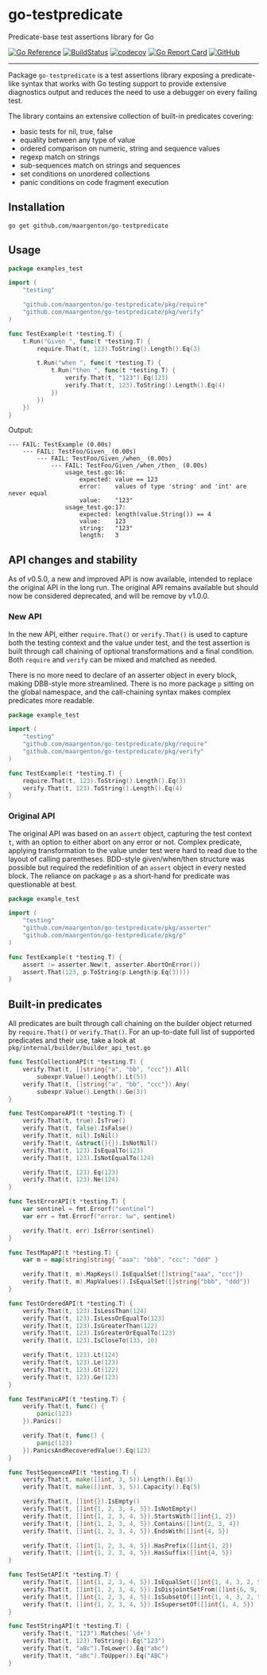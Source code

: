 # go-testpredicate

Predicate-base test assertions library for Go

[![Go Reference](https://pkg.go.dev/badge/github.com/maargenton/go-testpredicate.svg)](https://pkg.go.dev/github.com/maargenton/go-testpredicate)
[![BuildStatus](https://github.com/maargenton/go-testpredicate/workflows/build/badge.svg?branch=master)](https://github.com/maargenton/go-testpredicate/actions?query=branch%3Amaster)
[![codecov](https://codecov.io/gh/maargenton/go-testpredicate/branch/master/graph/badge.svg?token=fVZ3ZMAgfo)](https://codecov.io/gh/maargenton/go-testpredicate)
[![Go Report Card](https://goreportcard.com/badge/github.com/maargenton/go-testpredicate)](https://goreportcard.com/report/github.com/maargenton/go-testpredicate)
[![GitHub](https://img.shields.io/github/license/maargenton/go-testpredicate?color=blue)](https://github.com/maargenton/go-testpredicate)

---------------------------

Package `go-testpredicate` is a test assertions library exposing a
predicate-like syntax that works with Go testing support to provide extensive
diagnostics output and reduces the need to use a debugger on every failing test.

The library contains an extensive collection of built-in predicates covering:

- basic tests for nil, true, false
- equality between any type of value
- ordered comparison on numeric, string and sequence values
- regexp match on strings
- sub-sequences match on strings and sequences
- set conditions on unordered collections
- panic conditions on code fragment execution


## Installation

    go get github.com/maargenton/go-testpredicate

## Usage

```go
package examples_test

import (
	"testing"

	"github.com/maargenton/go-testpredicate/pkg/require"
	"github.com/maargenton/go-testpredicate/pkg/verify"
)

func TestExample(t *testing.T) {
	t.Run("Given ", func(t *testing.T) {
        require.That(t, 123).ToString().Length().Eq(3)

		t.Run("when ", func(t *testing.T) {
			t.Run("then ", func(t *testing.T) {
                verify.That(t, "123").Eq(123)
                verify.That(t, 123).ToString().Length().Eq(4)
			})
		})
	})
}
```

Output:
```
--- FAIL: TestExample (0.00s)
    --- FAIL: TestFoo/Given_ (0.00s)
        --- FAIL: TestFoo/Given_/when_ (0.00s)
            --- FAIL: TestFoo/Given_/when_/then_ (0.00s)
                usage_test.go:16:
                    expected: value == 123
                    error:    values of type 'string' and 'int' are never equal
                    value:    "123"
                usage_test.go:17:
                    expected: length(value.String()) == 4
                    value:    123
                    string:   "123"
                    length:   3
```

## API changes and stability

As of v0.5.0, a new and improved API is now available, intended to replace the
original API in the long run. The original API remains available but should now
be considered deprecated, and will be remove by v1.0.0.

### New API

In the new API, either `require.That()` or `verify.That()` is used to capture
both the testing context and the value under test, and the test assertion is
built through call chaining of optional transformations and a final condition.
Both `require` and `verify` can be mixed and matched as needed.

There is no more need to declare of an asserter object in every block, making
DBB-style more streamlined. There is no more package `p` sitting on the global
namespace, and the call-chaining syntax makes complex predicates more readable.

```go
package example_test

import (
	"testing"
	"github.com/maargenton/go-testpredicate/pkg/require"
	"github.com/maargenton/go-testpredicate/pkg/verify"
)

func TestExample(t *testing.T) {
    require.That(t, 123).ToString().Length().Eq(3)
    verify.That(t, 123).ToString().Length().Eq(4)
}
```

### Original API

The original API was based on an `assert` object, capturing the test context
`t`, with an option to either abort on any error or not. Complex predicate,
applying transformation to the value under test were hard to read due to the
layout of calling parentheses. BDD-style given/when/then structure was possible
but required the redefinition of an `assert` object in every nested block. The
reliance on package `p` as a short-hand for predicate was questionable at best.

```go
package example_test

import (
	"testing"
	"github.com/maargenton/go-testpredicate/pkg/asserter"
	"github.com/maargenton/go-testpredicate/pkg/p"
)

func TestExample(t *testing.T) {
	assert := asserter.New(t, asserter.AbortOnError())
	assert.That(123, p.ToString(p.Length(p.Eq(3))))
}
```


## Built-in predicates

All predicates are built through call chaining on the builder object returned by
`require.That()` or `verify.That()`. For an up-to-date full list of supported
predicates and their use, take a look at
`pkg/internal/builder/builder_api_test.go`

```go
func TestCollectionAPI(t *testing.T) {
	verify.That(t, []string{"a", "bb", "ccc"}).All(
		subexpr.Value().Length().Lt(5))
	verify.That(t, []string{"a", "bb", "ccc"}).Any(
		subexpr.Value().Length().Ge(3))
}

func TestCompareAPI(t *testing.T) {
	verify.That(t, true).IsTrue()
	verify.That(t, false).IsFalse()
	verify.That(t, nil).IsNil()
	verify.That(t, &struct{}{}).IsNotNil()
	verify.That(t, 123).IsEqualTo(123)
	verify.That(t, 123).IsNotEqualTo(124)

	verify.That(t, 123).Eq(123)
	verify.That(t, 123).Ne(124)
}

func TestErrorAPI(t *testing.T) {
	var sentinel = fmt.Errorf("sentinel")
	var err = fmt.Errorf("error: %w", sentinel)

	verify.That(t, err).IsError(sentinel)
}

func TestMapAPI(t *testing.T) {
	var m = map[string]string{ "aaa": "bbb", "ccc": "ddd" }

	verify.That(t, m).MapKeys().IsEqualSet([]string{"aaa", "ccc"})
	verify.That(t, m).MapValues().IsEqualSet([]string{"bbb", "ddd"})
}

func TestOrderedAPI(t *testing.T) {
	verify.That(t, 123).IsLessThan(124)
	verify.That(t, 123).IsLessOrEqualTo(123)
	verify.That(t, 123).IsGreaterThan(122)
	verify.That(t, 123).IsGreaterOrEqualTo(123)
	verify.That(t, 123).IsCloseTo(133, 10)

	verify.That(t, 123).Lt(124)
	verify.That(t, 123).Le(123)
	verify.That(t, 123).Gt(122)
	verify.That(t, 123).Ge(123)
}

func TestPanicAPI(t *testing.T) {
	verify.That(t, func() {
		panic(123)
	}).Panics()

	verify.That(t, func() {
		panic(123)
	}).PanicsAndRecoveredValue().Eq(123)
}

func TestSequenceAPI(t *testing.T) {
	verify.That(t, make([]int, 3, 5)).Length().Eq(3)
	verify.That(t, make([]int, 3, 5)).Capacity().Eq(5)

	verify.That(t, []int{}).IsEmpty()
	verify.That(t, []int{1, 2, 3, 4, 5}).IsNotEmpty()
	verify.That(t, []int{1, 2, 3, 4, 5}).StartsWith([]int{1, 2})
	verify.That(t, []int{1, 2, 3, 4, 5}).Contains([]int{2, 3, 4})
	verify.That(t, []int{1, 2, 3, 4, 5}).EndsWith([]int{4, 5})

	verify.That(t, []int{1, 2, 3, 4, 5}).HasPrefix([]int{1, 2})
	verify.That(t, []int{1, 2, 3, 4, 5}).HasSuffix([]int{4, 5})
}

func TestSetAPI(t *testing.T) {
	verify.That(t, []int{1, 2, 3, 4, 5}).IsEqualSet([]int{1, 4, 3, 2, 5})
	verify.That(t, []int{1, 2, 3, 4, 5}).IsDisjointSetFrom([]int{6, 9, 8, 7})
	verify.That(t, []int{1, 2, 3, 4, 5}).IsSubsetOf([]int{1, 4, 3, 2, 5, 6})
	verify.That(t, []int{1, 2, 3, 4, 5}).IsSupersetOf([]int{1, 4, 5})
}

func TestStringAPI(t *testing.T) {
	verify.That(t, "123").Matches(`\d+`)
	verify.That(t, 123).ToString().Eq("123")
	verify.That(t, "aBc").ToLower().Eq("abc")
	verify.That(t, "aBc").ToUpper().Eq("ABC")
}
```

